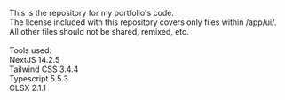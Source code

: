 This is the repository for my portfolio's code. <br/>
The license included with this repository covers only files within /app/ui/. <br/>
All other files should not be shared, remixed, etc. <br/>
<br/>
Tools used:<br/>
NextJS 14.2.5<br/>
Tailwind CSS 3.4.4<br/>
Typescript 5.5.3<br/>
CLSX 2.1.1<br/>
